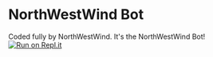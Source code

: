 # NorthWestWind Bot

Coded fully by NorthWestWind. It's the NorthWestWind Bot!
[![Run on Repl.it](https://repl.it/badge/github/North-West-Wind/ALICE)](https://repl.it/github/North-West-Wind/ALICE)